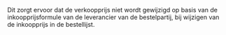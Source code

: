 Dit zorgt ervoor dat de verkoopprijs niet wordt gewijzigd op basis van de inkoopprijsformule van de leverancier van de bestelpartij, bij wijzigen van de inkoopprijs in de bestellijst.